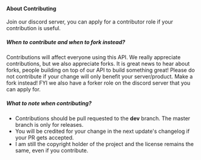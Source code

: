 #### About Contributing
Join our discord server, you can apply for a contributor role if your contribution is useful.

##### When to contribute and when to fork instead?
Contributions will affect everyone using this API.
We really appreciate contributions, but we also appreciate forks.
It is great news to hear about forks, people building on top of our API to build something great!
Please do not contribute if your change will only benefit your server/product.
Make a fork instead!
FYI we also have a forker role on the discord server that you can apply for.

##### What to note when contributing?
* Contributions should be pull requested to the **dev** branch.
The master branch is only for releases.
* You will be credited for your change in the next update's changelog if your PR gets accepted.
* I am still the copyright holder of the project and the license remains the same, even if you contribute.
